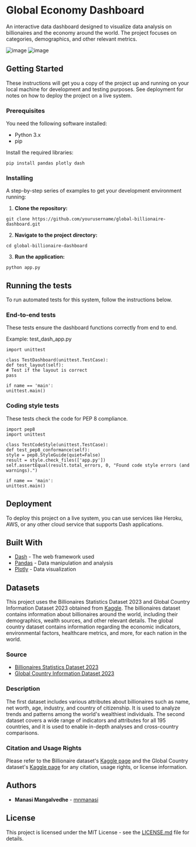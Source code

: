 # Global Economy Dashboard

An interactive data dashboard designed to visualize data analysis on billionaires and the economy around the world. The project focuses on categories, demographics, and other relevant metrics.

![image](https://github.com/user-attachments/assets/aefa5485-bde0-4d1c-891f-0c1aaa3edcab)
![image](https://github.com/user-attachments/assets/f4281055-6152-4b62-94cd-9fedbc401c14)


## Getting Started

These instructions will get you a copy of the project up and running on your local machine for development and testing purposes. See deployment for notes on how to deploy the project on a live system.

### Prerequisites

You need the following software installed:

- Python 3.x
- pip

Install the required libraries:

```
pip install pandas plotly dash
```

### Installing

A step-by-step series of examples to get your development environment running:

1. **Clone the repository:**

```
git clone https://github.com/yourusername/global-billionaire-dashboard.git
```

2. **Navigate to the project directory:**

```
cd global-billionaire-dashboard
```

3. **Run the application:**

```
python app.py
```

## Running the tests

To run automated tests for this system, follow the instructions below.

### End-to-end tests

These tests ensure the dashboard functions correctly from end to end.

Example: test_dash_app.py
```
import unittest

class TestDashboard(unittest.TestCase):
def test_layout(self):
# Test if the layout is correct
pass

if name == 'main':
unittest.main()
```

### Coding style tests

These tests check the code for PEP 8 compliance.

```
import pep8
import unittest

class TestCodeStyle(unittest.TestCase):
def test_pep8_conformance(self):
style = pep8.StyleGuide(quiet=False)
result = style.check_files(['app.py'])
self.assertEqual(result.total_errors, 0, "Found code style errors (and warnings).")

if name == 'main':
unittest.main()
```

## Deployment

To deploy this project on a live system, you can use services like Heroku, AWS, or any other cloud service that supports Dash applications.

## Built With

* [Dash](https://dash.plotly.com/) - The web framework used
* [Pandas](https://pandas.pydata.org/) - Data manipulation and analysis
* [Plotly](https://plotly.com/python/) - Data visualization

## Datasets

This project uses the Billionaires Statistics Dataset 2023 and Global Country Information Dataset 2023 obtained from [Kaggle](https://www.kaggle.com/). The billionaires dataset contains information about billionaires around the world, including their demographics, wealth sources, and other relevant details. The global country dataset contains information regarding the economic indicators, environmental factors, healthcare metrics, and more, for each nation in the world.

### Source
- [Billionaires Statistics Dataset 2023](https://www.kaggle.com/datasets/nelgiriyewithana/billionaires-statistics-dataset)
- [Global Country Information Dataset 2023](https://www.kaggle.com/datasets/nelgiriyewithana/countries-of-the-world-2023?resource=download)

### Description
The first dataset includes various attributes about billionaires such as name, net worth, age, industry, and country of citizenship. It is used to analyze trends and patterns among the world's wealthiest individuals. The second dataset covers a wide range of indicators and attributes for all 195 countries, and it is used to enable in-depth analyses and cross-country comparisons. 

### Citation and Usage Rights
Please refer to the Billionaire dataset's [Kaggle page](https://www.kaggle.com/datasets/nelgiriyewithana/billionaires-statistics-dataset) and the Global Country dataset's [Kaggle page](https://www.kaggle.com/datasets/nelgiriyewithana/countries-of-the-world-2023?resource=download) for any citation, usage rights, or license information.

## Authors

* **Manasi Mangalvedhe** - [mnmanasi](https://github.com/mnmanasi)

## License

This project is licensed under the MIT License - see the [LICENSE.md](LICENSE.md) file for details.
